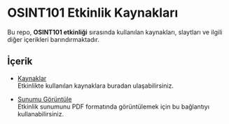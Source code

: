 # OSINT101 Etkinlik Kaynakları

Bu repo, **OSINT101 etkinliği** sırasında kullanılan kaynakları, slaytları ve ilgili diğer içerikleri barındırmaktadır.

## İçerik

- [Kaynaklar](OSINTKaynakları.md)  
  Etkinlikte kullanılan kaynaklara buradan ulaşabilirsiniz.

- [Sunumu Görüntüle](slides/OSINT.pptx-1.pdf)  
  Etkinlik sunumunu PDF formatında görüntülemek için bu bağlantıyı kullanabilirsiniz.
